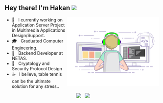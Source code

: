 
<h2> Hey there! I'm Hakan <img src="https://github.com/souvikguria98/souvikguria98/blob/master/Hi.gif" width="25"> 
</h2> 
<img align="right" alt="GIF" src="https://raw.githubusercontent.com/devSouvik/devSouvik/master/gif3.gif" width="300"/>

- 🔭 &nbsp; I currently working on Application Server Project in  Multimedia Applications Design/Support.
- 🎓 &nbsp; Graduated Computer Engineering.
- 💼 &nbsp; Backend  Developer at NETAS.
- 🌱 &nbsp; Cryptology and Security Protocol Design
- ☕ &nbsp; I believe, table tennis can be the ultimate solution for any stress.. 

<p align="center"> &nbsp; <a href="https://www.linkedin.com/in/hknaksoyy/" target="_blank" rel="noopener noreferrer"><img src="https://img.icons8.com/plasticine/100/000000/linkedin.png" width="33" /></a>
&nbsp; <a href="mailto:hkn.aksoyy@gmail.com" target="_blank" rel="noopener noreferrer"><img src="https://img.icons8.com/plasticine/100/000000/gmail.png"  width="33" /></a>
</p>

<!--
**Aksoyy/Aksoyy** is a ✨ _special_ ✨ repository because its `README.md` (this file) appears on your GitHub profile.

![Aksoyy's Github Stats](https://github-readme-stats.vercel.app/api?username=aksoyy&show_icons=true&title_color=fff&icon_color=79ff97&text_color=9f9f9f&bg_color=151515)

Here are some ideas to get you started:

- 🔭 I’m currently working on ...
- 🌱 I’m currently learning ...
- 👯 I’m looking to collaborate on ...
- 🤔 I’m looking for help with ...
- 💬 Ask me about ...
- 📫 How to reach me: ...
- 😄 Pronouns: ...
- ⚡ Fun fact: ...
-->
